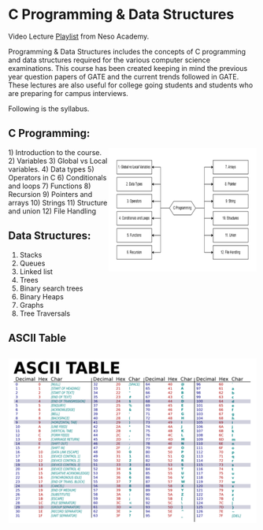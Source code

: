 # C Programming & Data Structures

Video Lecture [Playlist](https://youtube.com/playlist?list=PLBlnK6fEyqRhX6r2uhhlubuF5QextdCSM&si=kR9xMoRxZXHNmGL-) from Neso Academy.

Programming & Data Structures includes the concepts of C programming and data structures required for the various computer science examinations. 
This course has been created keeping in mind the previous year question papers of GATE and the current trends followed in GATE. 
These lectures are also useful for college going students and students who are preparing for campus interviews. 

Following is the syllabus.

## C Programming:
<img align="right" src="img/C_List.jpg" width="300" height="250" alt="image" />
1) Introduction to the course.
2) Variables 
3) Global vs Local variables. 
4) Data types  
5) Operators in C  
6) Conditionals and loops 
7) Functions 
8) Recursion  
9) Pointers and arrays 
10) Strings
11) Structure and union 
12) File Handling

## Data Structures:
1) Stacks  
2) Queues  
3) Linked list 
4) Trees  
5) Binary search trees  
6) Binary Heaps  
7) Graphs  
8) Tree Traversals  

## ASCII Table
## ![Alt text](Photo.png)
